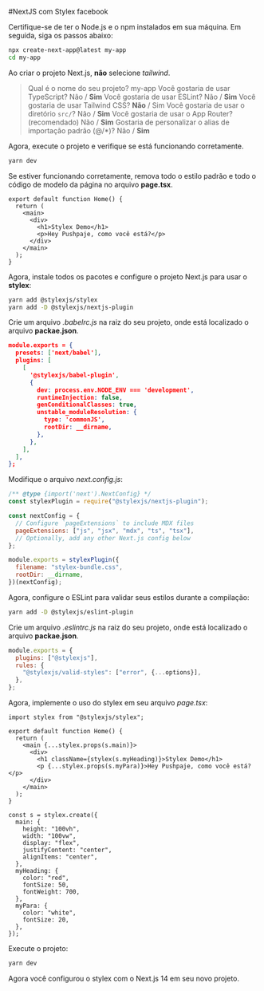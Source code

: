 #NextJS com Stylex facebook

Certifique-se de ter o Node.js e o npm instalados em sua máquina. Em seguida, siga os passos abaixo:

```bash
npx create-next-app@latest my-app
cd my-app
```

Ao criar o projeto Next.js, **não** selecione _tailwind_.

> Qual é o nome do seu projeto? my-app
> Você gostaria de usar TypeScript? Não / **Sim**
> Você gostaria de usar ESLint? Não / **Sim**
> Você gostaria de usar Tailwind CSS? **Não** / Sim
> Você gostaria de usar o diretório `src/`? Não / **Sim**
> Você gostaria de usar o App Router? (recomendado) Não / **Sim**
> Gostaria de personalizar o alias de importação padrão (@/*)? Não / **Sim**

Agora, execute o projeto e verifique se está funcionando corretamente.

```bash
yarn dev
```

Se estiver funcionando corretamente, remova todo o estilo padrão e todo o código de modelo da página no arquivo **page.tsx**.

```tsx
export default function Home() {
  return (
    <main>
      <div>
        <h1>Stylex Demo</h1>
        <p>Hey Pushpaje, como você está?</p>
      </div>
    </main>
  );
}
```

Agora, instale todos os pacotes e configure o projeto Next.js para usar o **stylex**:

```bash
yarn add @stylexjs/stylex
yarn add -D @stylexjs/nextjs-plugin
```

Crie um arquivo _.babelrc.js_ na raiz do seu projeto, onde está localizado o arquivo **packae.json**.

```json
module.exports = {
  presets: ['next/babel'],
  plugins: [
    [
      '@stylexjs/babel-plugin',
      {
        dev: process.env.NODE_ENV === 'development',
        runtimeInjection: false,
        genConditionalClasses: true,
        unstable_moduleResolution: {
          type: 'commonJS',
          rootDir: __dirname,
        },
      },
    ],
  ],
};
```

Modifique o arquivo _next.config.js_:

```js
/** @type {import('next').NextConfig} */
const stylexPlugin = require("@stylexjs/nextjs-plugin");

const nextConfig = {
  // Configure `pageExtensions` to include MDX files
  pageExtensions: ["js", "jsx", "mdx", "ts", "tsx"],
  // Optionally, add any other Next.js config below
};

module.exports = stylexPlugin({
  filename: "stylex-bundle.css",
  rootDir: __dirname,
})(nextConfig);
```

Agora, configure o ESLint para validar seus estilos durante a compilação:

```bash
yarn add -D @stylexjs/eslint-plugin
```

Crie um arquivo _.eslintrc.js_ na raiz do seu projeto, onde está localizado o arquivo **packae.json**.

```js
module.exports = {
  plugins: ["@stylexjs"],
  rules: {
    "@stylexjs/valid-styles": ["error", {...options}],
  },
};
```

Agora, implemente o uso do stylex em seu arquivo _page.tsx_:

```tsx
import stylex from "@stylexjs/stylex";

export default function Home() {
  return (
    <main {...stylex.props(s.main)}>
      <div>
        <h1 className={stylex(s.myHeading)}>Stylex Demo</h1>
        <p {...stylex.props(s.myPara)}>Hey Pushpaje, como você está?</p>
      </div>
    </main>
  );
}

const s = stylex.create({
  main: {
    height: "100vh",
    width: "100vw",
    display: "flex",
    justifyContent: "center",
    alignItems: "center",
  },
  myHeading: {
    color: "red",
    fontSize: 50,
    fontWeight: 700,
  },
  myPara: {
    color: "white",
    fontSize: 20,
  },
});
```

Execute o projeto:

```bash
yarn dev
```

Agora você configurou o stylex com o Next.js 14 em seu novo projeto.
